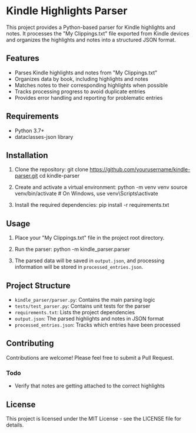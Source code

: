 # Kindle Highlights Parser

This project provides a Python-based parser for Kindle highlights and notes. It processes the "My Clippings.txt" file exported from Kindle devices and organizes the highlights and notes into a structured JSON format.

## Features

- Parses Kindle highlights and notes from "My Clippings.txt"
- Organizes data by book, including highlights and notes
- Matches notes to their corresponding highlights when possible
- Tracks processing progress to avoid duplicate entries
- Provides error handling and reporting for problematic entries

## Requirements

- Python 3.7+
- dataclasses-json library

## Installation

1. Clone the repository:
git clone https://github.com/yourusername/kindle-parser.git
cd kindle-parser

2. Create and activate a virtual environment:
python -m venv venv
source venv/bin/activate  # On Windows, use venv\Scripts\activate

3. Install the required dependencies:
pip install -r requirements.txt

## Usage

1. Place your "My Clippings.txt" file in the project root directory.

2. Run the parser:
python -m kindle_parser.parser

3. The parsed data will be saved in `output.json`, and processing information will be stored in `processed_entries.json`.

## Project Structure

- `kindle_parser/parser.py`: Contains the main parsing logic
- `tests/test_parser.py`: Contains unit tests for the parser
- `requirements.txt`: Lists the project dependencies
- `output.json`: The parsed highlights and notes in JSON format
- `processed_entries.json`: Tracks which entries have been processed

## Contributing

Contributions are welcome! Please feel free to submit a Pull Request.

### Todo
- Verify that notes are getting attached to the correct highlights

## License

This project is licensed under the MIT License - see the LICENSE file for details.

